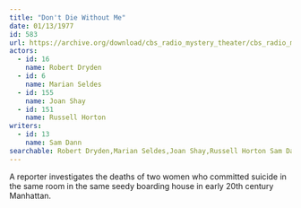 ```yaml
---
title: "Don't Die Without Me"
date: 01/13/1977
id: 583
url: https://archive.org/download/cbs_radio_mystery_theater/cbs_radio_mystery_theater-0551-0600.zip/cbs_radio_mystery_theater-0551-0600%2Fcbsrmt_0583_dont_die_without_me.mp3
actors:  
  - id: 16
    name: Robert Dryden  
  - id: 6
    name: Marian Seldes  
  - id: 155
    name: Joan Shay  
  - id: 151
    name: Russell Horton
writers:  
  - id: 13
    name: Sam Dann
searchable: Robert Dryden,Marian Seldes,Joan Shay,Russell Horton Sam Dann
---
```

A reporter investigates the deaths of two women who committed suicide in the same room in the same seedy boarding house in early 20th century Manhattan.